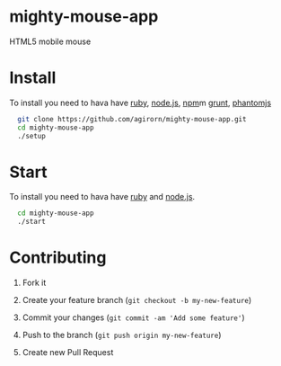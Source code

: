mighty-mouse-app
================

HTML5 mobile mouse



Install
================
To install you need to hava have
[ruby](http://www.ruby-lang.org),
[node.js](http://nodejs.org/), [npm](npmjs.org)m
[grunt](http://gruntjs.com/installing-grunt),
[phantomjs](http://phantomjs.org/)

```bash
  git clone https://github.com/agirorn/mighty-mouse-app.git
  cd mighty-mouse-app
  ./setup
```


Start
================
To install you need to hava have [ruby](http://www.ruby-lang.org) and [node.js](http://nodejs.org/).

```bash
  cd mighty-mouse-app
  ./start
```


Contributing
================

1. Fork it
2. Create your feature branch (`git checkout -b my-new-feature`)
3. Commit your changes (`git commit -am 'Add some feature'`)
4. Push to the branch (`git push origin my-new-feature`)

5. Create new Pull Request
